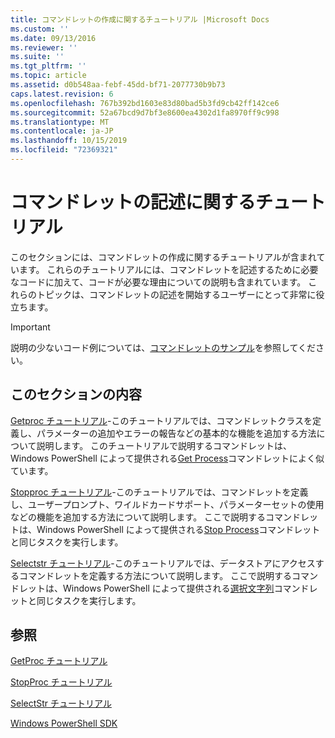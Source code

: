 ```yaml
---
title: コマンドレットの作成に関するチュートリアル |Microsoft Docs
ms.custom: ''
ms.date: 09/13/2016
ms.reviewer: ''
ms.suite: ''
ms.tgt_pltfrm: ''
ms.topic: article
ms.assetid: d0b548aa-febf-45dd-bf71-2077730b9b73
caps.latest.revision: 6
ms.openlocfilehash: 767b392bd1603e83d80bad5b3fd9cb42ff142ce6
ms.sourcegitcommit: 52a67bcd9d7bf3e8600ea4302d1fa8970ff9c998
ms.translationtype: MT
ms.contentlocale: ja-JP
ms.lasthandoff: 10/15/2019
ms.locfileid: "72369321"
---
```

# <a name="tutorials-for-writing-cmdlets"></a>コマンドレットの記述に関するチュートリアル

このセクションには、コマンドレットの作成に関するチュートリアルが含まれています。 これらのチュートリアルには、コマンドレットを記述するために必要なコードに加えて、コードが必要な理由についての説明も含まれています。 これらのトピックは、コマンドレットの記述を開始するユーザーにとって非常に役立ちます。

> [!IMPORTANT]
> 説明の少ないコード例については、[コマンドレットのサンプル](./cmdlet-samples.md)を参照してください。

## <a name="in-this-section"></a>このセクションの内容

[Getproc チュートリアル](./getproc-tutorial.md)-このチュートリアルでは、コマンドレットクラスを定義し、パラメーターの追加やエラーの報告などの基本的な機能を追加する方法について説明します。 このチュートリアルで説明するコマンドレットは、Windows PowerShell によって提供される[Get Process](/powershell/module/Microsoft.PowerShell.Management/Get-Process)コマンドレットによく似ています。

[Stopproc チュートリアル](./stopproc-tutorial.md)-このチュートリアルでは、コマンドレットを定義し、ユーザープロンプト、ワイルドカードサポート、パラメーターセットの使用などの機能を追加する方法について説明します。 ここで説明するコマンドレットは、Windows PowerShell によって提供される[Stop Process](/powershell/module/Microsoft.PowerShell.Management/Stop-Process)コマンドレットと同じタスクを実行します。

[Selectstr チュートリアル](./selectstr-tutorial.md)-このチュートリアルでは、データストアにアクセスするコマンドレットを定義する方法について説明します。 ここで説明するコマンドレットは、Windows PowerShell によって提供される[選択文字列](/powershell/module/microsoft.powershell.utility/select-string)コマンドレットと同じタスクを実行します。

## <a name="see-also"></a>参照

[GetProc チュートリアル](./getproc-tutorial.md)

[StopProc チュートリアル](./stopproc-tutorial.md)

[SelectStr チュートリアル](./selectstr-tutorial.md)

[Windows PowerShell SDK](../windows-powershell-reference.md)
